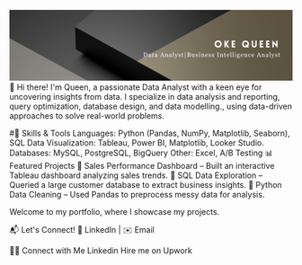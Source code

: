 ![Alt text](https://github.com/Okeqz/Okeqz/blob/main/Analyst.png?raw=true)
👋 Hi there! I'm Queen, a passionate Data Analyst with a keen eye for uncovering insights from data. I specialize in data analysis and reporting, query optimization, database design, and data modelling., using data-driven approaches to solve real-world problems.


#🔧 Skills & Tools
Languages: Python (Pandas, NumPy, Matplotlib, Seaborn), SQL
Data Visualization: Tableau, Power BI, Matplotlib, Looker Studio.
Databases: MySQL, PostgreSQL, BigQuery
Other: Excel, A/B Testing
📊 Featured Projects
🔹 Sales Performance Dashboard – Built an interactive Tableau dashboard analyzing sales trends.
🔹 SQL Data Exploration – Queried a large customer database to extract business insights.
🔹 Python Data Cleaning – Used Pandas to preprocess messy data for analysis.

Welcome to my portfolio, where I showcase my projects.

📬 Let's Connect!
💼 LinkedIn | ✉️ Email

👋🏻 Connect with Me
Linkedin
Hire me on Upwork
